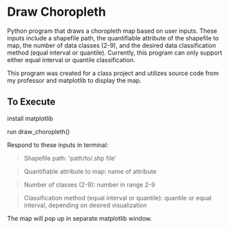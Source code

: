 # Draw Choropleth

Python program that draws a choropleth map based on user inputs. These inputs include a shapefile path, the quantifiable attribute of the shapefile to map, the number of data classes (2-9), and the desired data classification method (equal interval or quantile).
Currently, this program can only support either equal interval or quantile classification. 

This program was created for a class project and utilizes source code from my professor and matplotlib to display the map.

## To Execute

install matplotlib

run draw_choropleth()

Respond to these inputs in terminal:

> Shapefile path: 'path/to/.shp file'

> Quantifiable attribute to map: name of attribute

> Number of classes (2-9): number in range 2-9

> Classification method (equal interval or quantile): quantile or equal interval, depending on desired visualization

The map will pop up in separate matplotlib window. 

